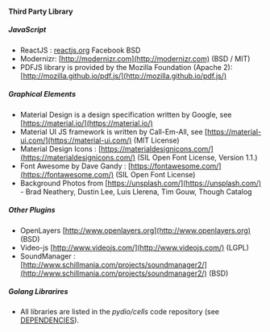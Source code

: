#### Third Party Library

##### JavaScript

- ReactJS : [reactjs.org](https://reactjs.org)  Facebook BSD
- Modernizr: [http://modernizr.com](http://modernizr.com) (BSD / MIT)
- PDFJS library is provided by the Mozilla Foundation (Apache 2): [http://mozilla.github.io/pdf.js/](http://mozilla.github.io/pdf.js/)

##### Graphical Elements

- Material Design is a design specification written by Google, see [https://material.io/](https://material.io/)
- Material UI JS framework is written by Call-Em-All, see [https://material-ui.com/](https://material-ui.com/) (MIT License)
- Material Design Icons : [https://materialdesignicons.com/](https://materialdesignicons.com/) (SIL Open Font License, Version 1.1.)
- Font Awesome by Dave Gandy : [https://fontawesome.com/](https://fontawesome.com/) (SIL Open Font License)
- Background Photos from [https://unsplash.com/](https://unsplash.com/) - Brad Neathery, Dustin Lee, Luis Llerena, Tim Gouw, Though Catalog

##### Other Plugins

- OpenLayers [http://www.openlayers.org](http://www.openlayers.org) (BSD)
- Video-js [http://www.videojs.com/](http://www.videojs.com/) (LGPL)
- SoundManager : [http://www.schillmania.com/projects/soundmanager2/](http://www.schillmania.com/projects/soundmanager2/) (BSD)

##### Golang Librarires

- All libraries are listed in the _pydio/cells_ code repository (see <u>[DEPENDENCIES](https://raw.githubusercontent.com/pydio/cells/master/DEPENDENCIES)</u>).
